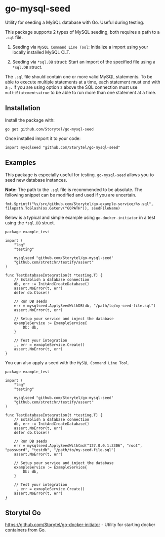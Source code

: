 # go-mysql-seed

Utility for seeding a MySQL database with Go.
Useful during testing.

This package supports 2 types of MySQL seeding, both requires a path to a `.sql` file.

1. Seeding via `MySQL Command Line Tool`:
   Initialize a import using your locally installed MySQL CLT.

2. Seeding via `*sql.DB` struct: Start an import of the specified file using a `*sql.DB` struct.

The `.sql` file should contain one or more valid MySQL statements. To be able to execute multiple statements at a time, each statement must end with a `;`. If you are using option `2` above the SQL connection must use `multiStatements=true` to be able to run more than one statement at a time.

## Installation

Install the package with:

```
go get github.com/Storytel/go-mysql-seed
```

Once installed import it to your code:

```
import mysqlseed "github.com/Storytel/go-mysql-seed"
```

## Examples

This package is especially useful for testing. `go-mysql-seed` allows you to seed new database instances.

**Note:** The path to the `.sql` file is recommended to be absolute. The following snippet can be modified and used if you are uncertain.

```
fmt.Sprintf("%s/src/github.com/Storytel/go-example-service/%s.sql", filepath.ToSlash(os.Getenv("GOPATH")), seedFileName)
```

Below is a typical and simple example using `go-docker-initiator` in a test using the `*sql.DB` struct.

```
package example_test

import (
	"log"
	"testing"

	mysqlseed "github.com/Storytel/go-mysql-seed"
	"github.com/stretchr/testify/assert"
)

func TestDatabaseIntegration(t *testing.T) {
	// Establish a database connection
	db, err := InitAndCreateDatabase()
	assert.NoError(t, err)
	defer db.Close()

	// Run DB seeds
	err = mysqlseed.ApplySeedWithDB(db, "/path/to/my-seed-file.sql")
	assert.NoError(t, err)

	// Setup your service and inject the database
	exampleService := ExampleService{
		Db: db,
	}

	// Test your integration
	_, err = exmapleService.Create()
	assert.NoError(t, err)
}
```

You can also apply a seed with the `MySQL Command Line Tool`.

```
package example_test

import (
	"log"
	"testing"

	mysqlseed "github.com/Storytel/go-mysql-seed"
	"github.com/stretchr/testify/assert"
)

func TestDatabaseIntegration(t *testing.T) {
	// Establish a database connection
	db, err := InitAndCreateDatabase()
	assert.NoError(t, err)
	defer db.Close()

	// Run DB seeds
	err = mysqlseed.ApplySeedWithCmd("127.0.0.1:3306", "root", "password", "testdb", "/path/to/my-seed-file.sql")
	assert.NoError(t, err)

	// Setup your service and inject the database
	exampleService := ExampleService{
		Db: db,
	}

	// Test your integration
	_, err = exmapleService.Create()
	assert.NoError(t, err)
}
```

## Storytel Go

https://github.com/Storytel/go-docker-initiator - Utility for starting docker containers from Go.

